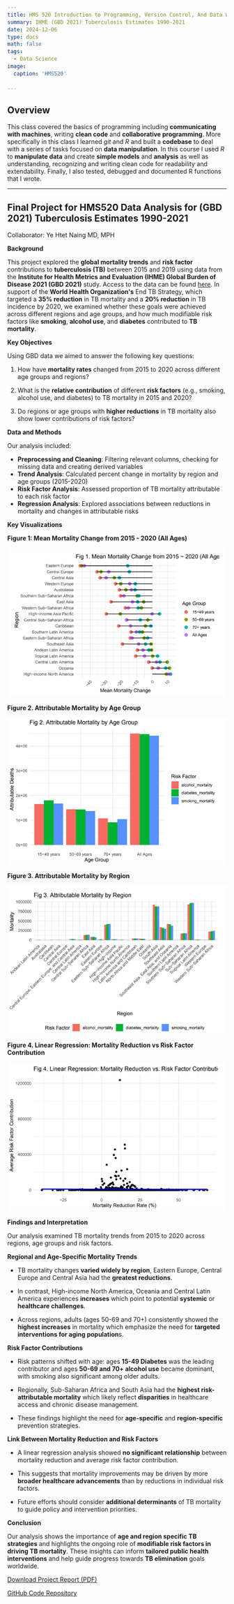 ```yaml
---
title: HMS 520 Introduction to Programming, Version Control, And Data Wrangling For Health Metrics Sciences 
summary: IHME (GBD 2021) Tuberculosis Estimates 1990-2021
date: 2024-12-06
type: docs
math: false
tags:
  - Data Science
image:
  caption: 'HMS520'

---
```

## Overview

This class covered the basics of programming including **communicating with machines**, writing **clean code** and **collaborative programming**. More specifically in this class I learned *git* and *R* and built a **codebase** to deal with a series of tasks focused on **data manipulation**. In this course I used *R* to **manipulate data** and create **simple models** and **analysis** as well as understanding, recognizing and writing clean code for readability and extendability. Finally, I also tested, debugged and documented R functions that I wrote. 

---

## Final Project for HMS520 Data Analysis for (GBD 2021) Tuberculosis Estimates 1990-2021

Collaborator: Ye Htet Naing MD, MPH


**Background**

This project explored the **global mortality trends** and **risk factor** contributions to **tuberculosis (TB)** between 2015 and 2019 using data from the **Institute for Health Metrics and Evaluation (IHME) Global Burden of Disease 2021 (GBD 2021)** study. Access to the data can be found [here](https://ghdx.healthdata.org/record/ihme-data/gbd-2021-tuberculosis-incidence-mortality-1990-2021). In support of the **World Health Organization's** End TB Strategy, which targeted a **35% reduction** in TB mortality and a **20% reduction** in TB incidence by 2020, we examined whether these goals were achieved across different regions and age groups, and how much modifiable risk factors like **smoking**, **alcohol use**, and **diabetes** contributed to **TB mortality**. 

**Key Objectives** 

Using GBD data we aimed to answer the following key questions: 

1. How have **mortality rates** changed from 2015 to 2020 across different age groups and regions?

2. What is the **relative contribution** of different **risk factors** (e.g., smoking, alcohol use, and diabetes) to TB mortality in 2015 and 2020?

3. Do regions or age groups with **higher reductions** in TB mortality also show lower contributions of risk factors?

**Data and Methods** 

Our analysis included: 

- **Preprocessing and Cleaning**: Filtering relevant columns, checking for missing data and creating derived variables 
- **Trend Analysis**: Calculated percent change in mortality by region and age groups (2015-2020)
- **Risk Factor Analysis**: Assessed proportion of TB mortality attributable to each risk factor 
- **Regression Analysis**: Explored associations between reductions in mortality and changes in attributable risks

**Key Visualizations**

**Figure 1: Mean Mortality Change from 2015 - 2020 (All Ages)**

![fig1](fig1.png)

**Figure 2. Attributable Mortality by Age Group**

![fig2](fig2.png)

**Figure 3. Attributable Mortality by Region**

![fig3](fig3.png)

**Figure 4. Linear Regression: Mortality Reduction vs Risk Factor Contribution**

![fig4](fig4.png)

**Findings and Interpretation**

Our analysis examined TB mortality trends from 2015 to 2020 across regions, age groups and risk factors.

**Regional and Age-Specific Mortality Trends**

- TB mortality changes **varied widely by region**, Eastern Europe, Central Europe and Central Asia had the **greatest reductions**. 

- In contrast, High-income North America, Oceania and Central Latin America experiences **increases** which point to potential **systemic** or **healthcare challenges**.

- Across regions, adults (ages 50-69 and 70+) 
consistently showed the **highest increases** in mortality which emphasize the need for **targeted interventions for aging population**s.

**Risk Factor Contributions**

- Risk patterns shifted with age: ages **15-49 Diabetes** was the leading contributor and ages **50-69 and 70+ alcohol use** became dominant, with smoking also significant among older adults. 

- Regionally, Sub-Saharan Africa and South Asia had the **highest risk-attributable mortality** which likely reflect **disparities** in healthcare access and chronic disease management. 

- These findings highlight the need for **age-specific** and **region-specific** prevention strategies.

**Link Between Mortality Reduction and Risk Factors**

- A linear regression analysis showed **no significant relationship** between mortality reduction and average risk factor contribution. 

- This suggests that mortality improvements may be driven by more **broader healthcare advancements** than by reductions in individual risk factors.

- Future efforts should consider **additional determinants** of TB mortality to guide policy and intervention priorities. 


**Conclusion**

Our analysis shows the importance of **age and region specific TB strategies** and highlights the ongoing role of **modifiable risk factors in driving TB mortality**. These insights can inform **tailored public health interventions** and help guide progress towards **TB elimination** goals worldwide. 

[Download Project Report (PDF)](hms_520_tb_final.pdf)

[GitHub Code Repository](https://github.com/smwhikeh/HMS_520_Final_Project_TB)